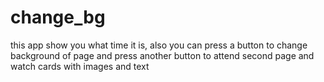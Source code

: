 # change_bg
this app show you what time it is, also you can press a button to change background of page and press another button to attend second page and watch cards with images and text
